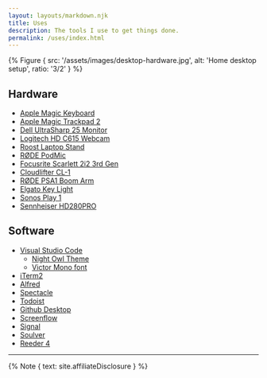 ```yaml
---
layout: layouts/markdown.njk
title: Uses
description: The tools I use to get things done.
permalink: /uses/index.html
---
```


{% Figure {
  src: '/assets/images/desktop-hardware.jpg',
  alt: 'Home desktop setup',
  ratio: '3/2'
} %}

## Hardware

- [Apple Magic Keyboard](https://amzn.to/2u8ZFDY)
- [Apple Magic Trackpad 2](https://amzn.to/2RrIjKs)
- [Dell UltraSharp 25 Monitor](https://amzn.to/2RsOZIq)
- [Logitech HD C615 Webcam](https://amzn.to/376HZYf)
- [Roost Laptop Stand](https://amzn.to/2R6L9Wr)
- [RØDE PodMic](https://amzn.to/2G192Zd)
- [Focusrite Scarlett 2i2 3rd Gen](https://amzn.to/2uaQvqv)
- [Cloudlifter CL-1](https://amzn.to/37vAV7P)
- [RØDE PSA1 Boom Arm](https://amzn.to/369XHQR)
- [Elgato Key Light](https://amzn.to/2G2dV47)
- [Sonos Play 1](https://amzn.to/2uTAtSb)
- [Sennheiser HD280PRO](https://amzn.to/2S7r7Kx)

## Software

- [Visual Studio Code](https://code.visualstudio.com/)
  - [Night Owl Theme](https://github.com/sdras/night-owl-vscode-theme)
  - [Victor Mono font](https://rubjo.github.io/victor-mono/)
- [iTerm2](https://iterm2.com/)
- [Alfred](https://www.alfredapp.com/)
- [Spectacle](https://www.spectacleapp.com/)
- [Todoist](https://todoist.com/r/alex_carpenter_dpslyf)
- [Github Desktop](https://desktop.github.com/)
- [Screenflow](https://www.telestream.net/screenflow/overview.htm)
- [Signal](https://signal.org/)
- [Soulver](https://soulver.app/)
- [Reeder 4](https://www.reederapp.com/)

---

{% Note { text: site.affiliateDisclosure } %}
